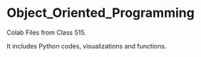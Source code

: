 # Object_Oriented_Programming
Colab Files from Class 515.

It includes Python codes, visualizations and functions.

